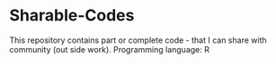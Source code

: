 Sharable-Codes
==============

This repository contains part or complete code - that I can share with community (out side work).
Programming language: R
